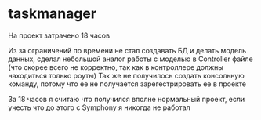 # taskmanager
На проект затрачено 18 часов

Из за ограничений по времени не стал создавать БД и делать модель данных, сделал небольшой аналог работы с моделью в Controller файле (что скорее всего не корректно, так как в контроллере должны находиться только роуты)
Так же не получилось создать консольную команду, потому что ее не получается зарегестрировать ее в проекте

За 18 часов я считаю что получился вполне нормальный проект, если учесть что до этого с Symphony я никогда не работал
